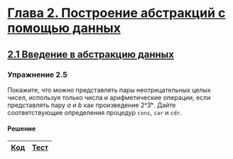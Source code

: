 # [Глава 2. Построение абстракций с помощью данных](index.md#Глава-2-Построение-абстракций-с-помощью-данных)
## [2.1 Введение в абстракцию данных](index.md#21-Введение-в-абстракцию-данных)

### Упражнение 2.5
Покажите, что можно представлять пары неотрицательных целых чисел, используя
только числа и арифметические операции, если представлять пару _a_ и _b_ как
произведение 2ᵃ3ᵇ. Дайте соответствующие определения процедур `cons`, `car`
и `cdr`.

#### Решение
[Код](../../src/chapter02/exercise_2_05.rkt) | [Тест](../../test/chapter02/test_exercise_2_05.rkt)
--- | ---
